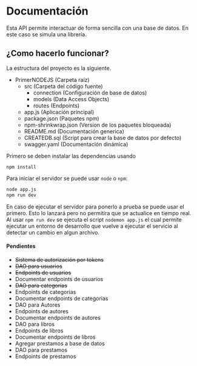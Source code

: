 # Documentación
Esta API permite interactuar de forma sencilla con una base de datos. En este caso se simula una librería.

## ¿Como hacerlo funcionar?
La estructura del proyecto es la siguiente.
 - PrimerNODEJS (Carpeta raíz)
   - src (Carpeta del código fuente)
     - connection (Configuración de base de datos)
     - models (Data Access Objects)
     - routes (Endpoints)
   - app.js (Aplicación principal)
   - package.json (Paquetes npm)
   - npm-shrinkwrap.json (Version de los paquetes bloqueada)
   - README.md (Documentación generica)
   - CREATEDB.sql (Script para crear la base de datos por defecto)
   - swagger.yaml (Documentación dinámica)

Primero se deben instalar las dependencias usando
```
npm install
```

Para iniciar el servidor se puede usar `node` o `npm`:
```sh
node app.js
npm run dev
```
En caso de ejecutar el servidor para ponerlo a prueba se puede usar el primero. Esto lo lanzará pero no permitira que se actualice en tiempo real.
Al usar `npm run dev` se ejecuta el script `nodemon app.js` el cual permite ejecutar un entorno de desarrollo que vuelve a ejecutar el servicio al detectar un cambio en algun archivo.

#### Pendientes
- ~~Sistema de autorización por tokens~~
- ~~DAO para usuarios~~
- ~~Endpoints de usuarios~~
- Documentar endpoints de usuarios
- ~~DAO para categorias~~
- Endpoints de categorias
- Documentar endpoints de categorias
- DAO para Autores
- Endpoints de autores
- Documentar endpoints de autores
- DAO para libros
- Endpoints de libros
- Documentar endpoints de libros
- Agregar prestamos a base de datos
- DAO para prestamos
- Endpoints de prestamos
